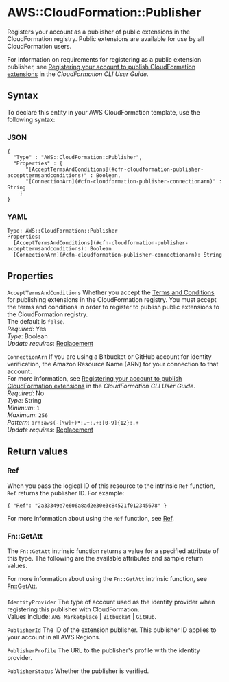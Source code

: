 # AWS::CloudFormation::Publisher<a name="aws-resource-cloudformation-publisher"></a>

Registers your account as a publisher of public extensions in the CloudFormation registry\. Public extensions are available for use by all CloudFormation users\.

For information on requirements for registering as a public extension publisher, see [Registering your account to publish CloudFormation extensions](https://docs.aws.amazon.com/cloudformation-cli/latest/userguide/publish-extension.html#publish-extension-prereqs) in the *CloudFormation CLI User Guide*\.

## Syntax<a name="aws-resource-cloudformation-publisher-syntax"></a>

To declare this entity in your AWS CloudFormation template, use the following syntax:

### JSON<a name="aws-resource-cloudformation-publisher-syntax.json"></a>

```
{
  "Type" : "AWS::CloudFormation::Publisher",
  "Properties" : {
      "[AcceptTermsAndConditions](#cfn-cloudformation-publisher-accepttermsandconditions)" : Boolean,
      "[ConnectionArn](#cfn-cloudformation-publisher-connectionarn)" : String
    }
}
```

### YAML<a name="aws-resource-cloudformation-publisher-syntax.yaml"></a>

```
Type: AWS::CloudFormation::Publisher
Properties: 
  [AcceptTermsAndConditions](#cfn-cloudformation-publisher-accepttermsandconditions): Boolean
  [ConnectionArn](#cfn-cloudformation-publisher-connectionarn): String
```

## Properties<a name="aws-resource-cloudformation-publisher-properties"></a>

`AcceptTermsAndConditions`  <a name="cfn-cloudformation-publisher-accepttermsandconditions"></a>
Whether you accept the [Terms and Conditions](https://cloudformation-registry-documents.s3.amazonaws.com/Terms_and_Conditions_for_AWS_CloudFormation_Registry_Publishers.pdf) for publishing extensions in the CloudFormation registry\. You must accept the terms and conditions in order to register to publish public extensions to the CloudFormation registry\.  
The default is `false`\.  
*Required*: Yes  
*Type*: Boolean  
*Update requires*: [Replacement](https://docs.aws.amazon.com/AWSCloudFormation/latest/UserGuide/using-cfn-updating-stacks-update-behaviors.html#update-replacement)

`ConnectionArn`  <a name="cfn-cloudformation-publisher-connectionarn"></a>
If you are using a Bitbucket or GitHub account for identity verification, the Amazon Resource Name \(ARN\) for your connection to that account\.  
For more information, see [Registering your account to publish CloudFormation extensions](https://docs.aws.amazon.com/cloudformation-cli/latest/userguide/publish-extension.html#publish-extension-prereqs) in the *CloudFormation CLI User Guide*\.  
*Required*: No  
*Type*: String  
*Minimum*: `1`  
*Maximum*: `256`  
*Pattern*: `arn:aws(-[\w]+)*:.+:.+:[0-9]{12}:.+`  
*Update requires*: [Replacement](https://docs.aws.amazon.com/AWSCloudFormation/latest/UserGuide/using-cfn-updating-stacks-update-behaviors.html#update-replacement)

## Return values<a name="aws-resource-cloudformation-publisher-return-values"></a>

### Ref<a name="aws-resource-cloudformation-publisher-return-values-ref"></a>

When you pass the logical ID of this resource to the intrinsic `Ref` function, `Ref` returns the publisher ID\. For example:

 `{ "Ref": "2a33349e7e606a8ad2e30e3c84521f012345678" }` 

For more information about using the `Ref` function, see [Ref](https://docs.aws.amazon.com/AWSCloudFormation/latest/UserGuide/intrinsic-function-reference-ref.html)\.

### Fn::GetAtt<a name="aws-resource-cloudformation-publisher-return-values-fn--getatt"></a>

The `Fn::GetAtt` intrinsic function returns a value for a specified attribute of this type\. The following are the available attributes and sample return values\.

For more information about using the `Fn::GetAtt` intrinsic function, see [Fn::GetAtt](https://docs.aws.amazon.com/AWSCloudFormation/latest/UserGuide/intrinsic-function-reference-getatt.html)\.

#### <a name="aws-resource-cloudformation-publisher-return-values-fn--getatt-fn--getatt"></a>

`IdentityProvider`  <a name="IdentityProvider-fn::getatt"></a>
The type of account used as the identity provider when registering this publisher with CloudFormation\.  
Values include: `AWS_Marketplace` \| `Bitbucket` \| `GitHub`\.

`PublisherId`  <a name="PublisherId-fn::getatt"></a>
The ID of the extension publisher\. This publisher ID applies to your account in all AWS Regions\.

`PublisherProfile`  <a name="PublisherProfile-fn::getatt"></a>
The URL to the publisher's profile with the identity provider\.

`PublisherStatus`  <a name="PublisherStatus-fn::getatt"></a>
Whether the publisher is verified\.